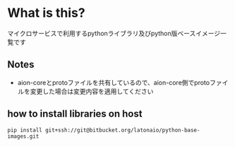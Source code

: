 # What is this?
マイクロサービスで利用するpythonライブラリ及びpython版ベースイメージ一覧です

## Notes
- aion-coreとprotoファイルを共有しているので、aion-core側でprotoファイルを変更した場合は変更内容を適用してください

## how to install libraries on host
```
pip install git+ssh://git@bitbucket.org/latonaio/python-base-images.git
```